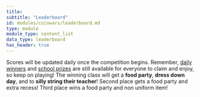 ```yaml
---
title: 
subtitle: "Leaderboard"
id: modules/coinwars/leaderboard.md
type: module
module_type: content_list
data_type: leaderboard
has_header: true
---
```

Scores will be updated daily once the competition begins. Remember, [daily winners](#section5) and [school prizes](#section6) are still available for everyone to claim and enjoy, so keep on playing! The winning class will get a **food party**, **dress down day**, and to **silly string their teacher**! Second place gets a food party and extra recess! Third place wins a food party and non uniform item!
